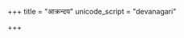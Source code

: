 +++
title = "आक्रन्दय"
unicode_script = "devanagari"

+++
<div class="js_include" url="/vedAH/sAma/paravastu-saama/devaH/indraH/Akrandaya/"  newLevelForH1="1" includeTitle="true"> </div>